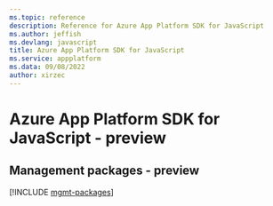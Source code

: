 ```yaml
---
ms.topic: reference
description: Reference for Azure App Platform SDK for JavaScript
ms.author: jeffish
ms.devlang: javascript
title: Azure App Platform SDK for JavaScript
ms.service: appplatform
ms.data: 09/08/2022
author: xirzec
---
```

# Azure App Platform SDK for JavaScript - preview

## Management packages - preview
[!INCLUDE [mgmt-packages](app-platform-mgmt-index.md)]